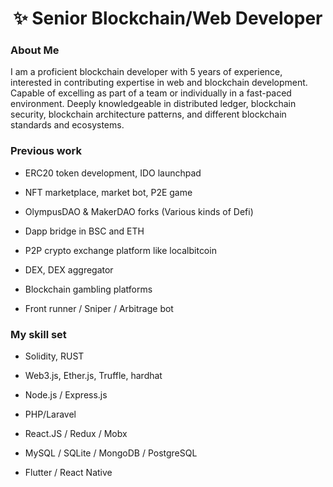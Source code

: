 <h1 align="center" dir="auto">✨ Senior Blockchain/Web Developer</h1>

### About Me


<p dir="auto">I am a proficient blockchain developer with 5 years of experience, interested in contributing expertise in web and blockchain development. Capable of excelling as part of a team or individually in a fast-paced environment. Deeply knowledgeable in distributed ledger, blockchain security, blockchain architecture patterns, and different blockchain standards and ecosystems.</p>


### Previous work
<p align="center">

-  ERC20 token development, IDO launchpad

-  NFT marketplace, market bot, P2E game

-  OlympusDAO & MakerDAO forks (Various kinds of Defi)

-  Dapp bridge in BSC and ETH

-  P2P crypto exchange platform like localbitcoin

-  DEX, DEX aggregator

-  Blockchain gambling platforms

-  Front runner / Sniper / Arbitrage bot

</p>
</article>

### My skill set
<p align="center">

-  Solidity, RUST

-  Web3.js, Ether.js, Truffle, hardhat

-  Node.js / Express.js

-  PHP/Laravel

-  React.JS / Redux / Mobx

-  MySQL / SQLite / MongoDB / PostgreSQL

-  Flutter / React Native

</p>
</article>